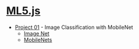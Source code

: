 # [ML5.js](https://ml5js.org/)

- [Project 01](./ml5-p01.md) - Image Classification with MobileNet
  - [Image Net](https://image-net.org/)
  - [MobileNets](https://arxiv.org/abs/1704.04861) 

